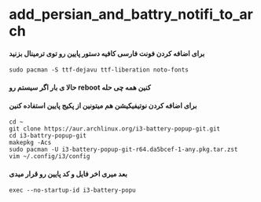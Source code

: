 # add_persian_and_battry_notifi_to_arch

#### برای اضافه کردن فونت فارسی کافیه دستور پایین رو توی ترمینال بزنید

```
sudo pacman -S ttf-dejavu ttf-liberation noto-fonts
```

#### حالا ی بار اگر سیستم رو reboot کنین همه چی حله


#### برای اضافه کردن نوتیفیکیشن هم میتونین از پکیج پایین استفاده کنین

```
cd ~
git clone https://aur.archlinux.org/i3-battery-popup-git.git
cd i3-battry-popup-git
makepkg -Acs
sudo pacman -U i3-battery-popup-git-r64.da5bcef-1-any.pkg.tar.zst
vim ~/.config/i3/config
```

#### بعد میری اخر فایل و کد پایین رو قرار میدی
```
exec --no-startup-id i3-battery-popu
```
